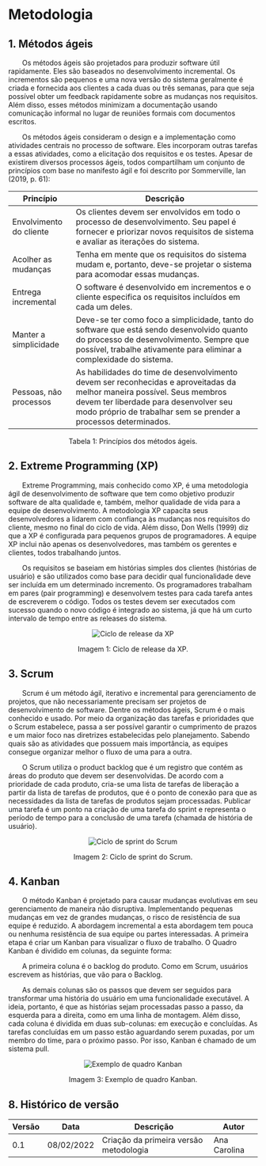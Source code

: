# Metodologia

## 1. Métodos ágeis

&emsp;&emsp;Os métodos ágeis são projetados para produzir software útil rapidamente. Eles são baseados no desenvolvimento incremental. Os incrementos são pequenos e uma nova versão do sistema geralmente é criada e fornecida aos clientes a cada duas ou três semanas, para que seja possível obter um feedback rapidamente sobre as mudanças nos requisitos. Além disso, esses métodos minimizam a documentação usando comunicação informal no lugar de reuniões formais com documentos escritos.

&emsp;&emsp;Os métodos ágeis consideram o design e a implementação como atividades centrais no processo de software. Eles incorporam outras tarefas a essas atividades, como a elicitação dos requisitos e os testes. Apesar de existirem diversos processos ágeis, todos compartilham um conjunto de princípios com base no manifesto ágil e foi descrito por Sommerville, Ian (2019, p. 61):

<center>

| Princípio               | Descrição                                                                                                                                                                                                                            |
| ----------------------- | ------------------------------------------------------------------------------------------------------------------------------------------------------------------------------------------------------------------------------------ |
| Envolvimento do cliente | Os clientes devem ser envolvidos em todo o processo de desenvolvimento. Seu papel é fornecer e priorizar novos requisitos de sistema e avaliar as iterações do sistema.                                                              |
| Acolher as mudanças     | Tenha em mente que os requisitos do sistema mudam e, portanto, deve-se projetar o sistema para acomodar essas mudanças.                                                                                                              |
| Entrega incremental     | O software é desenvolvido em incrementos e o cliente especifica os requisitos incluídos em cada um deles.                                                                                                                            |
| Manter a simplicidade   | Deve-se ter como foco a simplicidade, tanto do software que está sendo desenvolvido quanto do processo de desenvolvimento. Sempre que possível, trabalhe ativamente para eliminar a complexidade do sistema.                         |
| Pessoas, não processos  | As habilidades do time de desenvolvimento devem ser reconhecidas e aproveitadas da melhor maneira possível. Seus membros devem ter liberdade para desenvolver seu modo próprio de trabalhar sem se prender a processos determinados. |

<figcaption>Tabela 1: Princípios dos métodos ágeis.</figcaption>

</center>

## 2. Extreme Programming (XP)

&emsp;&emsp;Extreme Programming, mais conhecido como XP, é uma metodologia ágil de desenvolvimento de software que tem como objetivo produzir software de alta qualidade e, também, melhor qualidade de vida para a equipe de desenvolvimento. A metodologia XP capacita seus desenvolvedores a lidarem com confiança às mudanças nos requisitos do cliente, mesmo no final do ciclo de vida. Além disso, Don Wells (1999) diz que a XP é configurada para pequenos grupos de programadores. A equipe XP inclui não apenas os desenvolvedores, mas também os gerentes e clientes, todos trabalhando juntos.

&emsp;&emsp;Os requisitos se baseiam em histórias simples dos clientes (histórias de usuário) e são utilizados como base para decidir qual funcionalidade deve ser incluída em um determinado incremento. Os programadores trabalham em pares (pair programming) e desenvolvem testes para cada tarefa antes de escreverem o código. Todos os testes devem ser executados com sucesso quando o novo código é integrado ao sistema, já que há um curto intervalo de tempo entre as releases do sistema.

<center>

![Ciclo de release da XP](../assets/release-xp.png)

<figcaption>Imagem 1: Ciclo de release da XP.</figcaption>

</center>

## 3. Scrum

&emsp;&emsp;Scrum é um método ágil, iterativo e incremental para gerenciamento de projetos, que não necessariamente precisam ser projetos de desenvolvimento de software. Dentre os métodos ágeis, Scrum é o mais conhecido e usado. Por meio da organização das tarefas e prioridades que o Scrum estabelece, passa a ser possível garantir o cumprimento de prazos e um maior foco nas diretrizes estabelecidas pelo planejamento. Sabendo quais são as atividades que possuem mais importância, as equipes consegue organizar melhor o fluxo de uma para a outra.

&emsp;&emsp;O Scrum utiliza o product backlog que é um registro que contém as áreas do produto que devem ser desenvolvidas. De acordo com a prioridade de cada produto, cria-se uma lista de tarefas de liberação a partir da lista de tarefas de produtos, que é o ponto de conexão para que as necessidades da lista de tarefas de produtos sejam processadas. Publicar uma tarefa é um ponto na criação de uma tarefa do sprint e representa o período de tempo para a conclusão de uma tarefa (chamada de história de usuário).


<center>

![Ciclo de sprint do Scrum](../assets/sprint-scrum.png)

<figcaption>Imagem 2: Ciclo de sprint do Scrum.</figcaption>

</center>

## 4. Kanban

&emsp;&emsp;O método Kanban é projetado para causar mudanças evolutivas em seu gerenciamento de maneira não disruptiva. Implementando pequenas mudanças em vez de grandes mudanças, o risco de resistência de sua equipe é reduzido. A abordagem incremental a esta abordagem tem pouca ou nenhuma resistência de sua equipe ou partes interessadas. A primeira etapa é criar um Kanban para visualizar o fluxo de trabalho. O Quadro Kanban é dividido em colunas, da seguinte forma:

&emsp;&emsp;A primeira coluna é o backlog do produto. Como em Scrum, usuários escrevem as histórias, que vão para o Backlog.

&emsp;&emsp;As demais colunas são os passos que devem ser seguidos para transformar uma história do usuário em uma funcionalidade executável. A ideia, portanto, é que as histórias sejam processadas passo a passo, da esquerda para a direita, como em uma linha de montagem. Além disso, cada coluna é dividida em duas sub-colunas: em execução e concluídas. As tarefas concluídas em um passo estão aguardando serem puxadas, por um membro do time, para o próximo passo. Por isso, Kanban é chamado de um sistema pull.


<center>

![Exemplo de quadro Kanban](../assets/kanban-example.png)

<figcaption>Imagem 3: Exemplo de quadro Kanban.</figcaption>

</center>

## 8. Histórico de versão

| Versão | Data       | Descrição                                 | Autor        |
| ------ | ---------- | ----------------------------------------- | ------------ |
| 0.1    | 08/02/2022 | Criação da primeira versão metodologia                   | Ana Carolina      |
